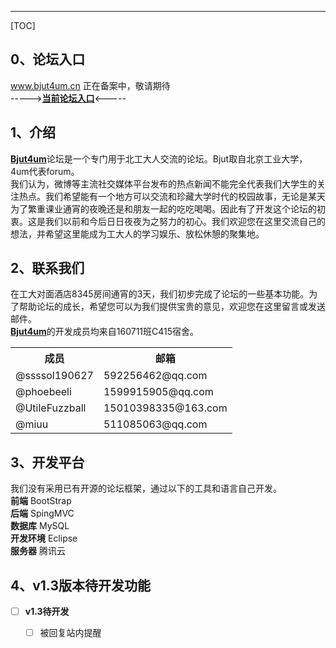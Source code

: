 ---
[TOC]
## **0、论坛入口**
www.bjut4um.cn 正在备案中，敬请期待<br>
----->[**当前论坛入口**](http://192.144.213.65:8080/testdb/)<-----
## **1、介绍**
[**Bjut4um**](http://192.144.213.65:8080/testdb/)论坛是一个专门用于北工大人交流的论坛。Bjut取自北京工业大学，4um代表forum。<br>
我们认为，微博等主流社交媒体平台发布的热点新闻不能完全代表我们大学生的关注热点。我们希望能有一个地方可以交流和珍藏大学时代的校园故事，无论是某天为了繁重课业通宵的夜晚还是和朋友一起的吃吃喝喝。因此有了开发这个论坛的初衷。这是我们以前和今后日日夜夜为之努力的初心。我们欢迎您在这里交流自己的想法，并希望这里能成为工大人的学习娱乐、放松休憩的聚集地。
## **2、联系我们**
在工大对面酒店8345房间通宵的3天，我们初步完成了论坛的一些基本功能。为了帮助论坛的成长，希望您可以为我们提供宝贵的意见，欢迎您在这里留言或发送邮件。<br>
[**Bjut4um**](http://192.144.213.65:8080/testdb/)的开发成员均来自160711班C415宿舍。
<table>
  <tr>
    <th>成员</th>
    <th>邮箱</th>
  </tr>
  <tr>
  <td>@ssssol190627</td>
  <td>592256462@qq.com</td>
  </tr>
    <tr>
  <td>@phoebeeli</td>
  <td>1599915905@qq.com</td>
  </tr>
    <tr>
  <td>@UtileFuzzball</td>
  <td>15010398335@163.com</td>
  </tr>
    <tr>
  <td>@miuu</td>
  <td>511085063@qq.com</td>
  </tr>
</table>


## **3、开发平台**
  我们没有采用已有开源的论坛框架，通过以下的工具和语言自己开发。<br>
  **前端** BootStrap <br>
  **后端** SpingMVC <br>
  **数据库** MySQL <br>
  **开发环境** Eclipse <br>
  **服务器** 腾讯云 <br>

## **4、v1.3版本待开发功能**
- [ ] **v1.3待开发**
    - [ ] 被回复站内提醒




